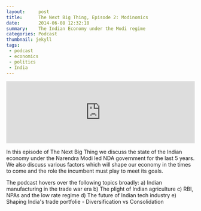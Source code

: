 ```yaml
---
layout:     post
title:      The Next Big Thing, Episode 2: Modinomics
date:       2014-06-08 12:32:18
summary:    The Indian Economy under the Modi regime 
categories: Podcast
thumbnail: jekyll
tags:
 - podcast
 - economics
 - politics
 - India
---
```


<iframe width="100%" height="166" scrolling="no" frameborder="no" allow="autoplay" src="https://w.soundcloud.com/player/?url=https%3A//api.soundcloud.com/tracks/633966780&color=%23ff5500&auto_play=false&hide_related=false&show_comments=true&show_user=true&show_reposts=false&show_teaser=true"></iframe>

In this episode of The Next Big Thing we discuss the state of the Indian economy under the Narendra Modi led NDA government for the last 5 years. 
We also discuss various factors which will shape our economy in the times to come and the role the incumbent must play to meet its goals. 

The podcast hovers over the following topics broadly:
a) Indian manufacturing in the trade war era
b) The plight of Indian agriculture
c) RBI, NPAs and the low rate regime
d) The future of Indian tech industry
e) Shaping India's trade portfolie - Diversification vs Consolidation
